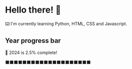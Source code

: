# Hello there! 👋

⌨️ I'm currently learning Python, HTML, CSS and Javascript.

## Year progress bar

📅 2024 is 2.5% complete!

⬛⬛⬛⬛⬛⬛⬛⬛⬛⬛⬛⬛⬛⬛⬛⬛⬛⬛⬛⬛